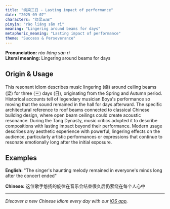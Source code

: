 ```yaml
---
title: "绕梁三日 - Lasting impact of performance"
date: "2025-09-07"
characters: "绕梁三日"
pinyin: "rào liáng sān rì"
meaning: "Lingering around beams for days"
metaphoric_meaning: "Lasting impact of performance"
theme: "Success & Perseverance"
---
```


**Pronunciation:** *rào liáng sān rì*  
**Literal meaning:** Lingering around beams for days

## Origin & Usage

This resonant idiom describes music lingering (绕) around ceiling beams (梁) for three (三) days (日), originating from the Spring and Autumn period. Historical accounts tell of legendary musician Boya's performance so moving that the sound remained in the hall for days afterward. The specific architectural reference to roof beams connected to classical Chinese building design, where open beam ceilings could create acoustic resonance. During the Tang Dynasty, music critics adopted it to describe compositions with lasting impact beyond their performance. Modern usage describes any aesthetic experience with powerful, lingering effects on the audience, particularly artistic performances or expressions that continue to resonate emotionally long after the initial exposure.

## Examples

**English:** "The singer's haunting melody remained in everyone's minds long after the concert ended"

**Chinese:** 这位歌手悠扬的旋律在音乐会结束很久后仍萦绕在每个人心中

---

*Discover a new Chinese idiom every day with our [iOS app](https://apps.apple.com/us/app/daily-chinese-idioms/id6740611324).*
